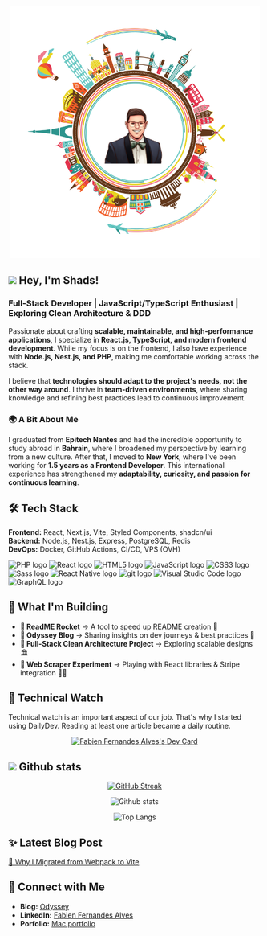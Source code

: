 <div align="center">
  <img src="assets/stats.svg" width="500px" />
</div>


## <img src="https://media.giphy.com/media/hvRJCLFzcasrR4ia7z/giphy.gif" width="25" /> Hey, I'm Shads!

### Full-Stack Developer | JavaScript/TypeScript Enthusiast | Exploring Clean Architecture & DDD 

Passionate about crafting **scalable, maintainable, and high-performance applications**, I specialize in **React.js, TypeScript, and modern frontend development**. While my focus is on the frontend, I also have experience with **Node.js, Nest.js, and PHP**, making me comfortable working across the stack.  

I believe that **technologies should adapt to the project's needs, not the other way around**. I thrive in **team-driven environments**, where sharing knowledge and refining best practices lead to continuous improvement.  

### 🌍 A Bit About Me  
I graduated from **Epitech Nantes** and had the incredible opportunity to study abroad in **Bahrain**, where I broadened my perspective by learning from a new culture. After that, I moved to **New York**, where I've been working for **1.5 years as a Frontend Developer**. This international experience has strengthened my **adaptability, curiosity, and passion for continuous learning**.  

## 🛠 Tech Stack

**Frontend:** React, Next.js, Vite, Styled Components, shadcn/ui  
**Backend:** Node.js, Nest.js, Express, PostgreSQL, Redis  
**DevOps:** Docker, GitHub Actions, CI/CD, VPS (OVH)  

<img src="https://img.shields.io/badge/PHP-282C34?logo=php&logoColor=777BB4" alt="PHP logo" title="PHP" height="25" /> <img src="https://img.shields.io/badge/React-282C34?logo=react&logoColor=61DAFB" alt="React logo" title="React" height="25" /> <img src="https://img.shields.io/badge/HTML5-282C34?logo=html5&logoColor=E34F26" alt="HTML5 logo" title="HTML5" height="25" />
<img src="https://img.shields.io/badge/JavaScript-282C34?logo=javascript&logoColor=F7DF1E" alt="JavaScript logo" title="JavaScript" height="25" />
<img src="https://img.shields.io/badge/CSS3-282C34?logo=css3&logoColor=1572B6" alt="CSS3 logo" title="CSS3" height="25" />
<img src="https://img.shields.io/badge/Sass-282C34?logo=sass&logoColor=CC6699" alt="Sass logo" title="Sass" height="25" />
<img src="https://img.shields.io/badge/React Native-282C34?logo=react&logoColor=61DAFB" alt="React Native logo" title="React Native" height="25" />
<img src="https://img.shields.io/badge/git-282C34?logo=git&logoColor=F05032" alt="git logo" title="git" height="25" />
<img src="https://img.shields.io/badge/VS%20Code-282C34?logo=visual-studio-code&logoColor=007ACC" alt="Visual Studio Code logo" title="Visual Studio Code" height="25" />
<img src="https://img.shields.io/badge/GraphQL-282C34?logo=graphql&logoColor=E10098" alt="GraphQL logo" title="GraphQL" height="25" />

## 🌱 What I'm Building  
- **🔹 ReadME Rocket** → A tool to speed up README creation 🚀  
- **🔹 Odyssey Blog** → Sharing insights on dev journeys & best practices 📖  
- **🔹 Full-Stack Clean Architecture Project** → Exploring scalable designs 🏛  
- **🔹 Web Scraper Experiment** → Playing with React libraries & Stripe integration 🕵️‍♂️  

## 📌 Technical Watch

Technical watch is an important aspect of our job. That's why I started using DailyDev. Reading at least one article became a daily routine.

<div align="center">
    <a href="https://app.daily.dev/shads"><img src="https://api.daily.dev/devcards/v2/oEzxWqnkxK5suJdaOF8zE.png?type=wide&r=9rj" width="652" alt="Fabien Fernandes Alves's Dev Card"/></a>
</div>


## <img src="https://media.giphy.com/media/QpyF0jsO26GWKTWctv/giphy.gif" width="40" /> Github stats 

<div align="center">
  
[![GitHub Streak](https://github-readme-streak-stats.herokuapp.com?user=fernan-x&theme=vue-dark&date_format=j%20M%5B%20Y%5D&fire=FFFFFF)](https://git.io/streak-stats)

![Github stats](https://github-readme-stats.vercel.app/api?username=fernan-x&show_icons=true&theme=vue-dark)
  
![Top Langs](https://github-readme-stats.vercel.app/api/top-langs/?username=fernan-x&show_icons=true&theme=vue-dark&layout=compact)

</div>

## ✨ Latest Blog Post  
[📝 Why I Migrated from Webpack to Vite](https://shadui.dev)

## 📌 Connect with Me  
- **Blog:** [Odyssey](https://shadui.dev)  
- **LinkedIn:** [Fabien Fernandes Alves](https://www.linkedin.com/in/fabien-fernandes-alves/)  
- **Porfolio:** [Mac portfolio](https://fabien.fernandesalves.fr/)

